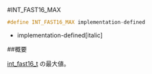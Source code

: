 #INT_FAST16_MAX
```cpp
#define INT_FAST16_MAX implementation-defined
```
* implementation-defined[italic]

##概要


[int_fast16_t](/reference/cstdint/int_fast16_t.md) の最大値。
